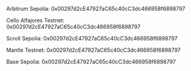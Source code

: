 Arbitrum Sepolia: 0x00297d2cE47927aC65c40cC3dc466958f6898797

Cello Alfajores Testnet: 0x00297d2cE47927aC65c40cC3dc466958f6898797

Scroll Sepolia: 0x00297d2cE47927aC65c40cC3dc466958f6898797

Mantle Testnet: 0x00297d2cE47927aC65c40cC3dc466958f6898797

Base Sepolia: 0x00297d2cE47927aC65c40cC3dc466958f6898797